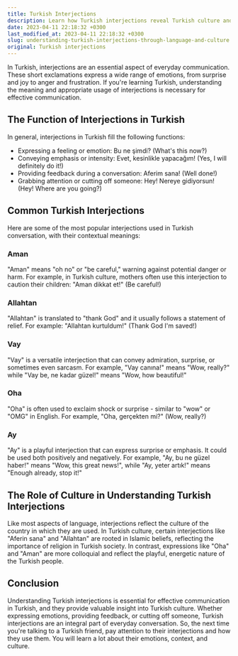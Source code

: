 ```yaml
---
title: Turkish Interjections
description: Learn how Turkish interjections reveal Turkish culture and contextual meaning through prevalent expressions heard throughout everyday conversation.
date: 2023-04-11 22:18:32 +0300
last_modified_at: 2023-04-11 22:18:32 +0300
slug: understanding-turkish-interjections-through-language-and-culture
original: Turkish interjections
---
```

In Turkish, interjections are an essential aspect of everyday communication. These short exclamations express a wide range of emotions, from surprise and joy to anger and frustration. If you're learning Turkish, understanding the meaning and appropriate usage of interjections is necessary for effective communication.

## The Function of Interjections in Turkish


In general, interjections in Turkish fill the following functions:

- Expressing a feeling or emotion: Bu ne şimdi? (What's this now?)
- Conveying emphasis or intensity: Evet, kesinlikle yapacağım! (Yes, I will definitely do it!)
- Providing feedback during a conversation: Aferim sana! (Well done!)
- Grabbing attention or cutting off someone: Hey! Nereye gidiyorsun! (Hey! Where are you going?)

## Common Turkish Interjections

Here are some of the most popular interjections used in Turkish conversation, with their contextual meanings:

### Aman

"Aman" means "oh no" or "be careful," warning against potential danger or harm. For example, in Turkish culture, mothers often use this interjection to caution their children: "Aman dikkat et!" (Be careful!)

### Allahtan

"Allahtan" is translated to "thank God" and it usually follows a statement of relief. For example: "Allahtan kurtuldum!" (Thank God I'm saved!)

### Vay

"Vay" is a versatile interjection that can convey admiration, surprise, or sometimes even sarcasm. For example, "Vay canına!" means "Wow, really?" while "Vay be, ne kadar güzel!" means "Wow, how beautiful!"

### Oha

"Oha" is often used to exclaim shock or surprise - similar to "wow" or "OMG" in English. For example, "Oha, gerçekten mi?" (Wow, really?)

### Ay

"Ay" is a playful interjection that can express surprise or emphasis. It could be used both positively and negatively. For example, "Ay, bu ne güzel haber!" means "Wow, this great news!", while "Ay, yeter artık!" means "Enough already, stop it!"

## The Role of Culture in Understanding Turkish Interjections

Like most aspects of language, interjections reflect the culture of the country in which they are used. In Turkish culture, certain interjections like "Aferin sana" and "Allahtan" are rooted in Islamic beliefs, reflecting the importance of religion in Turkish society. In contrast, expressions like "Oha" and "Aman" are more colloquial and reflect the playful, energetic nature of the Turkish people.

## Conclusion

Understanding Turkish interjections is essential for effective communication in Turkish, and they provide valuable insight into Turkish culture. Whether expressing emotions, providing feedback, or cutting off someone, Turkish interjections are an integral part of everyday conversation. So, the next time you're talking to a Turkish friend, pay attention to their interjections and how they use them. You will learn a lot about their emotions, context, and culture.